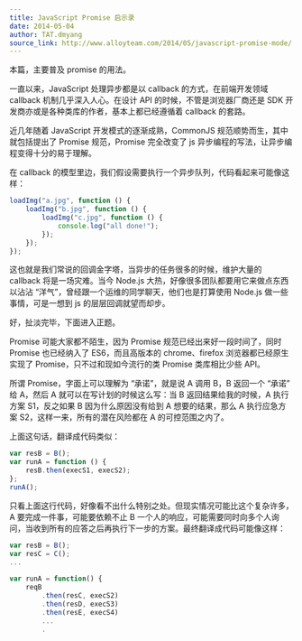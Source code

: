 ```yaml
---
title: JavaScript Promise 启示录
date: 2014-05-04
author: TAT.dmyang
source_link: http://www.alloyteam.com/2014/05/javascript-promise-mode/
---
```


<!-- {% raw %} - for jekyll -->

本篇，主要普及 promise 的用法。

一直以来，JavaScript 处理异步都是以 callback 的方式，在前端开发领域 callback 机制几乎深入人心。在设计 API 的时候，不管是浏览器厂商还是 SDK 开发商亦或是各种类库的作者，基本上都已经遵循着 callback 的套路。

近几年随着 JavaScript 开发模式的逐渐成熟，CommonJS 规范顺势而生，其中就包括提出了 Promise 规范，Promise 完全改变了 js 异步编程的写法，让异步编程变得十分的易于理解。

在 callback 的模型里边，我们假设需要执行一个异步队列，代码看起来可能像这样：

```javascript
loadImg("a.jpg", function () {
    loadImg("b.jpg", function () {
        loadImg("c.jpg", function () {
            console.log("all done!");
        });
    });
});
```

这也就是我们常说的回调金字塔，当异步的任务很多的时候，维护大量的 callback 将是一场灾难。当今 Node.js 大热，好像很多团队都要用它来做点东西以沾沾 “洋气”，曾经跟一个运维的同学聊天，他们也是打算使用 Node.js 做一些事情，可是一想到 js 的层层回调就望而却步。

好，扯淡完毕，下面进入正题。

Promise 可能大家都不陌生，因为 Promise 规范已经出来好一段时间了，同时 Promise 也已经纳入了 ES6，而且高版本的 chrome、firefox 浏览器都已经原生实现了 Promise，只不过和现如今流行的类 Promise 类库相比少些 API。

所谓 Promise，字面上可以理解为 “承诺”，就是说 A 调用 B，B 返回一个 “承诺” 给 A，然后 A 就可以在写计划的时候这么写：当 B 返回结果给我的时候，A 执行方案 S1，反之如果 B 因为什么原因没有给到 A 想要的结果，那么 A 执行应急方案 S2，这样一来，所有的潜在风险都在 A 的可控范围之内了。

上面这句话，翻译成代码类似：

```javascript
var resB = B();
var runA = function () {
    resB.then(execS1, execS2);
};
runA();
```

只看上面这行代码，好像看不出什么特别之处。但现实情况可能比这个复杂许多，A 要完成一件事，可能要依赖不止 B 一个人的响应，可能需要同时向多个人询问，当收到所有的应答之后再执行下一步的方案。最终翻译成代码可能像这样：

```javascript
var resB = B();
var resC = C();
...
 
var runA = function() {
    reqB
        .then(resC, execS2)
        .then(resD, execS3)
        .then(resE, execS4)
        ...
        .
```


<!-- {% endraw %} - for jekyll -->